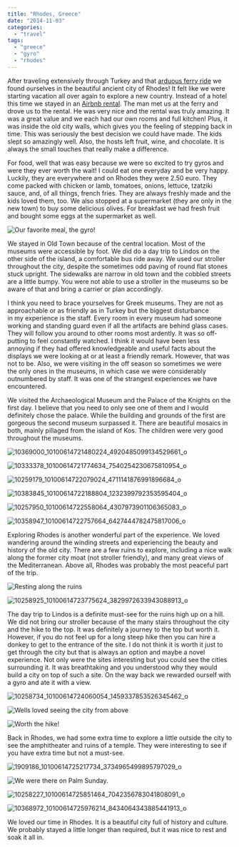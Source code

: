 ```yaml
---
title: "Rhodes, Greece"
date: "2014-11-03"
categories:
  - "travel"
tags:
  - "greece"
  - "gyro"
  - "rhodes"
---
```


After traveling extensively through Turkey and that [arduous ferry ride](http://youngmodernmama.com/2014/10/traveling-abroad-marmaris/ "Traveling Abroad: Marmaris") we found ourselves in the beautiful ancient city of Rhodes! It felt like we were starting vacation all over again to explore a new country. Instead of a hotel this time we stayed in an [Airbnb rental](https://www.airbnb.com/rooms/1037492). The man met us at the ferry and drove us to the rental. He was very nice and the rental was truly amazing. It was a great value and we each had our own rooms and full kitchen! Plus, it was inside the old city walls, which gives you the feeling of stepping back in time. This was seriously the best decision we could have made. The kids slept so amazingly well. Also, the hosts left fruit, wine, and chocolate. It is always the small touches that really make a difference.

For food, well that was easy because we were so excited to try gyros and were they ever worth the wait! I could eat one everyday and be very happy. Luckily, they are everywhere and on Rhodes they were 2.50 euro. They come packed with chicken or lamb, tomatoes, onions, lettuce, tzatziki sauce, and, of all things, french fries. They are always freshly made and the kids loved them, too. We also stopped at a supermarket (they are only in the new town) to buy some delicious olives. For breakfast we had fresh fruit and bought some eggs at the supermarket as well.

![Our favorite meal, the gyro! ](images/10353453_10100614725087994_1439501240964074513_o.jpg)

We stayed in Old Town because of the central location. Most of the museums were accessible by foot. We did do a day trip to Lindos on the other side of the island, a comfortable bus ride away. We used our stroller throughout the city, despite the sometimes odd paving of round flat stones stuck upright. The sidewalks are narrow in old town and the cobbled streets are a little bumpy. You were not able to use a stroller in the museums so be aware of that and bring a carrier or plan accordingly.

I think you need to brace yourselves for Greek museums. They are not as approachable or as friendly as in Turkey but the biggest disturbance in my experience is the staff. Every room in every museum had someone working and standing guard even if all the artifacts are behind glass cases. They will follow you around to other rooms most ardently. It was so off-putting to feel constantly watched. I think it would have been less annoying if they had offered knowledgeable and useful facts about the displays we were looking at or at least a friendly remark. However, that was not to be. Also, we were visiting in the off season so sometimes we were the only ones in the museums, in which case we were considerably outnumbered by staff. It was one of the strangest experiences we have encountered.

We visited the Archaeological Museum and the Palace of the Knights on the first day. I believe that you need to only see one of them and I would definitely chose the palace. While the building and grounds of the first are gorgeous the second museum surpassed it. There are beautiful mosaics in both, mainly pillaged from the island of Kos. The children were very good throughout the museums.

![10369000_10100614721480224_4920485099134529661_o](images/10369000_10100614721480224_4920485099134529661_o.jpg)

![10333378_10100614721774634_7540254230675810954_o](images/10333378_10100614721774634_7540254230675810954_o.jpg)

![10259179_10100614722079024_4711141876991896684_o](images/10259179_10100614722079024_4711141876991896684_o.jpg)

![10383845_10100614722188804_1232399792353595404_o](images/10383845_10100614722188804_1232399792353595404_o.jpg)

![10257950_10100614722558064_4307973901106365083_o](images/10257950_10100614722558064_4307973901106365083_o.jpg)

![10358947_10100614722757664_6427444782475817006_o](images/10358947_10100614722757664_6427444782475817006_o.jpg)

Exploring Rhodes is another wonderful part of the experience. We loved wandering around the winding streets and experiencing the beauty and history of the old city. There are a few ruins to explore, including a nice walk along the former city moat (not stroller friendly), and many great views of the Mediterranean. Above all, Rhodes was probably the most peaceful part of the trip.

![Resting along the ruins](images/10333471_10100614723371434_3107565882942718353_o.jpg)

![10258925_10100614723775624_3829972633943088913_o](images/10258925_10100614723775624_3829972633943088913_o.jpg)

The day trip to Lindos is a definite must-see for the ruins high up on a hill. We did not bring our stroller because of the many stairs throughout the city and the hike to the top. It was definitely a journey to the top but worth it. However, if you do not feel up for a long steep hike then you can hire a donkey to get to the entrance of the site. I do not think it is worth it just to get through the city but that is always an option and maybe a novel experience. Not only were the sites interesting but you could see the cities surrounding it. It was breathtaking and you understood why they would build a city on top of such a site. On the way back we rewarded ourself with a gyro and ate it with a view.

![10258734_10100614724060054_1459337853526345462_o](images/10258734_10100614724060054_1459337853526345462_o.jpg)

![Wells loved seeing the city from above](images/10293846_10100614724094984_7599976652826820657_o.jpg)

![Worth the hike! ](images/10258305_10100614724643884_3216656151010207656_o.jpg)

Back in Rhodes, we had some extra time to explore a little outside the city to see the amphitheater and ruins of a temple. They were interesting to see if you have extra time but not a must-see.

![1909186_10100614725217734_3734965499895797029_o](images/1909186_10100614725217734_3734965499895797029_o.jpg)

![We were there on Palm Sunday. ](images/10259247_10100614725522124_7106538061403685956_o.jpg)

![10258227_10100614725851464_7042356783041808091_o](images/10258227_10100614725851464_7042356783041808091_o.jpg)

![10368972_10100614725976214_8434064343885441913_o](images/10368972_10100614725976214_8434064343885441913_o.jpg)

We loved our time in Rhodes. It is a beautiful city full of history and culture. We probably stayed a little longer than required, but it was nice to rest and soak it all in.
